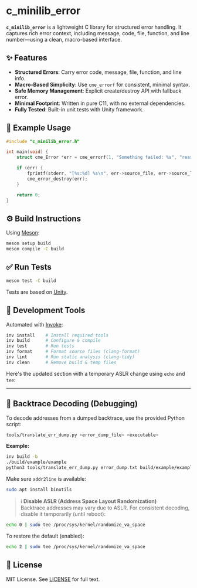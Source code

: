 # c_minilib_error

**`c_minilib_error`** is a lightweight C library for structured error handling. It captures rich error context, including message, code, file, function, and line number—using a clean, macro-based interface.

## ✨ Features

- **Structured Errors**: Carry error code, message, file, function, and line info.
- **Macro-Based Simplicity**: Use `cme_errorf` for consistent, minimal syntax.
- **Safe Memory Management**: Explicit create/destroy API with fallback error.
- **Minimal Footprint**: Written in pure C11, with no external dependencies.
- **Fully Tested**: Built-in unit tests with Unity framework.

## 🧠 Example Usage

```c
#include "c_minilib_error.h"

int main(void) {
    struct cme_Error *err = cme_errorf(1, "Something failed: %s", "reason");

    if (err) {
        fprintf(stderr, "[%s:%d] %s\n", err->source_file, err->source_line, err->msg);
        cme_error_destroy(err);
    }

    return 0;
}
```

## ⚙️ Build Instructions

Using [Meson](https://mesonbuild.com/):

```sh
meson setup build
meson compile -C build
```

## ✅ Run Tests

```sh
meson test -C build
```

Tests are based on [Unity](https://www.throwtheswitch.org/unity).

## 🧰 Development Tools

Automated with [Invoke](https://www.pyinvoke.org/):

```sh
inv install    # Install required tools
inv build      # Configure & compile
inv test       # Run tests
inv format     # Format source files (clang-format)
inv lint       # Run static analysis (clang-tidy)
inv clean      # Remove build & temp files
```

Here's the updated section with a temporary ASLR change using `echo` and `tee`:

---

## 🧪 Backtrace Decoding (Debugging)

To decode addresses from a dumped backtrace, use the provided Python script:

```bash
tools/translate_err_dump.py <error_dump_file> <executable>
```

**Example:**

```bash
inv build -b
./build/example/example
python3 tools/translate_err_dump.py error_dump.txt build/example/example
```

Make sure `addr2line` is available:

```bash
sudo apt install binutils
```

> ℹ️ **Disable ASLR (Address Space Layout Randomization)**  
Backtrace addresses may vary due to ASLR. For consistent decoding, disable it temporarily (until reboot):

```bash
echo 0 | sudo tee /proc/sys/kernel/randomize_va_space
```

To restore the default (enabled):

```bash
echo 2 | sudo tee /proc/sys/kernel/randomize_va_space
```

## 📄 License

MIT License. See [LICENSE](LICENSE) for full text.

